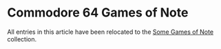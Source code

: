 Commodore 64 Games of Note
==========================

All entries in this article have been relocated to the
[Some Games of Note](https://catseye.tc/node/Some_Games_of_Note) collection.
